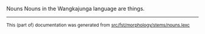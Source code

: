 Nouns
Nouns in the Wangkajunga language are things.

* * *

<small>This (part of) documentation was generated from [src/fst/morphology/stems/nouns.lexc](https://github.com/giellalt/lang-mpj/blob/main/src/fst/morphology/stems/nouns.lexc)</small>

